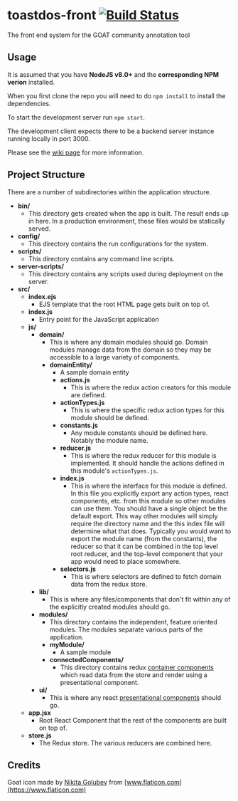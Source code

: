 # toastdos-front [![Build Status](https://travis-ci.org/tair/toastdos-front.svg?branch=development)](https://travis-ci.org/tair/toastdos-front)
The front end system for the GOAT community annotation tool


Usage
----
It is assumed that you have **NodeJS v8.0+** and the **corresponding NPM verion** installed.

When you first clone the repo you will need to do `npm install` to install the dependencies.

To start the development server run `npm start`.

The development client expects there to be a backend server instance running locally in port 3000.

Please see the [wiki page](https://github.com/tair/toastdos-back/wiki/Home) for more information.

Project Structure
----
There are a number of subdirectories within the application structure.

- **bin/**
   - This directory gets created when the app is built. The result ends up in here. In a production environment, these files would be statically served.
- **config/**
   - This directory contains the run configurations for the system.
- **scripts/**
   - This directory contains any command line scripts.
- **server-scripts/**
   - This directory contains any scripts used during deployment on the server.
- **src/**
	- **index.ejs**
		- EJS template that the root HTML page gets built on top of.
	- **index.js**
		- Entry point for the JavaScript application
	- **js/**
		- **domain/**
			- This is where any domain modules should go. Domain modules manage data from the domain so they may be accessible to a large variety of components.
			- **domainEntity/**
				- A sample domain entity
				- **actions.js**
					- This is where the redux action creators for this module are defined.
				- **actionTypes.js**
					- This is where the specific redux action types for this module should be defined.
				- **constants.js**
					- Any module constants should be defined here. Notably the module name.
				- **reducer.js**
					- This is where the redux reducer for this module is implemented. It should handle the actions defined in this module's `actionTypes.js`.
				- **index.js**
					- This is where the interface for this module is defined. In this file you explicitly export any action types, react components, etc. from this module so other modules can use them. You should have a single object be the default export. This way other modules will simply require the directory name and the this index file will determine what that does. Typically you would want to export the module name (from the constants), the reducer so that it can be combined in the top level root reducer, and the top-level component that your app would need to place somewhere.
				- **selectors.js**
					- This is where selectors are defined to fetch domain data from the redux store.
		- **lib/**
			- This is where any files/components that don't fit within any of the explicitly created modules should go. 
		- **modules/**
			- This directory contains the independent, feature oriented modules. The modules separate various parts of the application.
			- **myModule/**
				- A sample module
			- **connectedComponents/**
				- This directory contains redux [container components](https://redux.js.org/basics/usage-with-react#presentational-and-container-components) which read data from the store and render using a presentational component.
		- **ui/**
			- This is where any react [presentational components](https://redux.js.org/basics/usage-with-react#presentational-and-container-components) should go.
	- **app.jsx**
		- Root React Component that the rest of the components are built on top of.
	- **store.js**
		- The Redux store. The various reducers are combined here.

Credits
----
Goat icon made by [Nikita Golubev](https://www.flaticon.com/authors/nikita-golubev) from [www.flaticon.com](https://www.flaticon.com)
